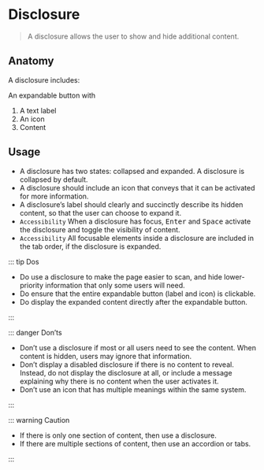 # Disclosure

> A disclosure allows the user to show and hide additional content.

## Anatomy

A disclosure includes:

An expandable button with

1. A text label
2. An icon
3. Content

## Usage

- A disclosure has two states: collapsed and expanded. A disclosure is collapsed by default.
- A disclosure should include an icon that conveys that it can be activated for more information.
- A disclosure’s label should clearly and succinctly describe its hidden content, so that the user can choose to expand it.
- `Accessibility` When a disclosure has focus, <kbd>Enter</kbd> and <kbd>Space</kbd> activate the disclosure and toggle the visibility of content.
- `Accessibility` All focusable elements inside a disclosure are included in the tab order, if the disclosure is expanded.

::: tip Dos

- Do use a disclosure to make the page easier to scan, and hide lower-priority information that only some users will need.
- Do ensure that the entire expandable button (label and icon) is clickable.
- Do display the expanded content directly after the expandable button.

:::

::: danger Don’ts

- Don’t use a disclosure if most or all users need to see the content. When content is hidden, users may ignore that information.
- Don’t display a disabled disclosure if there is no content to reveal. Instead, do not display the disclosure at all, or include a message explaining why there is no content when the user activates it.
- Don’t use an icon that has multiple meanings within the same system.

:::

::: warning Caution

- If there is only one section of content, then use a disclosure.
- If there are multiple sections of content, then use an accordion or tabs.

:::
